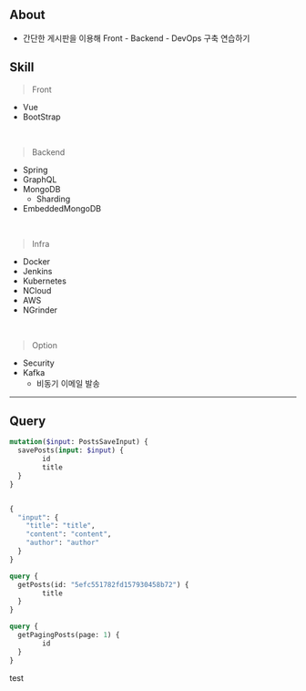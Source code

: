 ## About
* 간단한 게시판을 이용해 Front - Backend - DevOps 구축 연습하기


## Skill

> Front
* Vue
* BootStrap

<br>

> Backend 
* Spring
* GraphQL
* MongoDB
    * Sharding
* EmbeddedMongoDB

<br>

> Infra
* Docker
* Jenkins
* Kubernetes
* NCloud
* AWS
* NGrinder

<br>

> Option
* Security
* Kafka
    * 비동기 이메일 발송

***

## Query

```graphql
mutation($input: PostsSaveInput) {
  savePosts(input: $input) {
    	id
   		title 
  }
}


{
  "input": {
    "title": "title",
    "content": "content",
    "author": "author"
  }
}
```

```graphql
query {
  getPosts(id: "5efc551782fd157930458b72") {
   		title 
  }
}
```

```graphql
query {
  getPagingPosts(page: 1) {
   		id
  }
}
```

test
